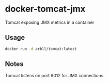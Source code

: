 # docker-tomcat-jmx
Tomcat exposing JMX metrics in a container

## Usage

```bash
docker run -d arbll/tomcat:latest
```

## Notes 

Tomcat listens on port 9012 for JMX connections.
